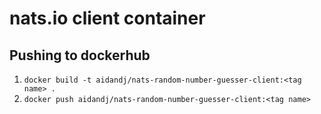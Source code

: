 # nats.io client container

## Pushing to dockerhub

1. `docker build -t aidandj/nats-random-number-guesser-client:<tag name> .`
2. `docker push aidandj/nats-random-number-guesser-client:<tag name>`